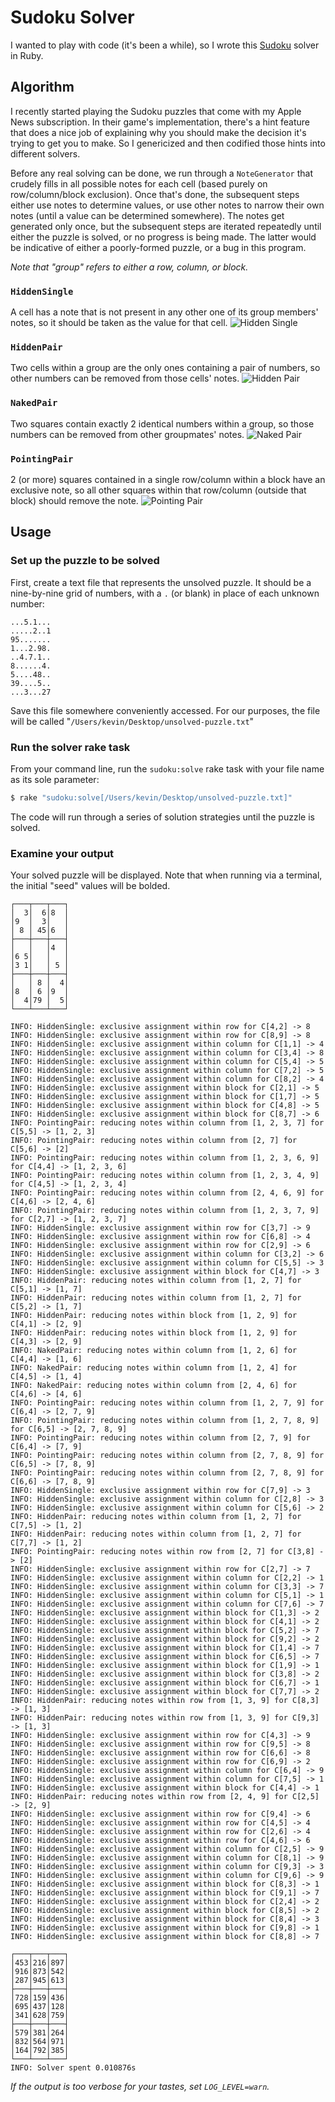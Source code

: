 # Sudoku Solver
I wanted to play with code (it's been a while), so I wrote this [Sudoku](https://en.wikipedia.org/wiki/Sudoku) solver in Ruby.

## Algorithm
I recently started playing the Sudoku puzzles that come with my Apple News subscription. In their game's implementation, there's a hint feature that does a nice job of explaining why you should make the decision it's trying to get you to make. So I genericized and then codified those hints into different solvers.

Before any real solving can be done, we run through a `NoteGenerator` that crudely fills in all possible notes for each cell (based purely on row/column/block exclusion). Once that's done, the subsequent steps either use notes to determine values, or use other notes to narrow their own notes (until a value can be determined somewhere). The notes get generated only once, but the subsequent steps are iterated repeatedly until either the puzzle is solved, or no progress is being made. The latter would be indicative of either a poorly-formed puzzle, or a bug in this program.

_Note that "group" refers to either a row, column, or block._

### `HiddenSingle`
A cell has a note that is not present in any other one of its group members' notes, so it should be taken as the value for that cell.
![Hidden Single](.images/HiddenSingle.png)

### `HiddenPair`
Two cells within a group are the only ones containing a pair of numbers, so other numbers can be removed from those cells' notes.
![Hidden Pair](.images/HiddenPair.png)

### `NakedPair`
Two squares contain exactly 2 identical numbers within a group, so those numbers can be removed from other groupmates' notes.
![Naked Pair](.images/NakedPair.png)

### `PointingPair`
2 (or more) squares contained in a single row/column within a block have an exclusive note, so all other squares within that row/column (outside that block) should remove the note.
![Pointing Pair](.images/PointingPair.png)

## Usage

### Set up the puzzle to be solved
First, create a text file that represents the unsolved puzzle. It should be a nine-by-nine grid of numbers, with a `.` (or blank) in place of each unknown number:

```text
...5.1...
.....2..1
95.......
1...2.98.
..4.7.1..
8......4.
5....48..
39....5..
...3...27
```

Save this file somewhere conveniently accessed. For our purposes, the file will be called "`/Users/kevin/Desktop/unsolved-puzzle.txt`"

### Run the solver rake task
From your command line, run the `sudoku:solve` rake task with your file name as its sole parameter:

```bash
$ rake "sudoku:solve[/Users/kevin/Desktop/unsolved-puzzle.txt]"
```

The code will run through a series of solution strategies until the puzzle is solved.

### Examine your output
Your solved puzzle will be displayed. Note that when running via a terminal, the initial "seed" values will be bolded.

```
┌───┬───┬───┐
│  3│  6│8  │
│9  │  3│   │
│ 8 │ 45│6  │
├───┼───┼───┤
│   │   │4  │
│6 5│   │   │
│3 1│   │ 5 │
├───┼───┼───┤
│   │ 8 │  4│
│8  │ 6 │9  │
│  4│79 │  5│
└───┴───┴───┘

INFO: HiddenSingle: exclusive assignment within row for C[4,2] -> 8
INFO: HiddenSingle: exclusive assignment within row for C[8,9] -> 8
INFO: HiddenSingle: exclusive assignment within column for C[1,1] -> 4
INFO: HiddenSingle: exclusive assignment within column for C[3,4] -> 8
INFO: HiddenSingle: exclusive assignment within column for C[5,4] -> 5
INFO: HiddenSingle: exclusive assignment within column for C[7,2] -> 5
INFO: HiddenSingle: exclusive assignment within column for C[8,2] -> 4
INFO: HiddenSingle: exclusive assignment within block for C[2,1] -> 5
INFO: HiddenSingle: exclusive assignment within block for C[1,7] -> 5
INFO: HiddenSingle: exclusive assignment within block for C[4,8] -> 5
INFO: HiddenSingle: exclusive assignment within block for C[8,7] -> 6
INFO: PointingPair: reducing notes within column from [1, 2, 3, 7] for C[5,5] -> [1, 2, 3]
INFO: PointingPair: reducing notes within column from [2, 7] for C[5,6] -> [2]
INFO: PointingPair: reducing notes within column from [1, 2, 3, 6, 9] for C[4,4] -> [1, 2, 3, 6]
INFO: PointingPair: reducing notes within column from [1, 2, 3, 4, 9] for C[4,5] -> [1, 2, 3, 4]
INFO: PointingPair: reducing notes within column from [2, 4, 6, 9] for C[4,6] -> [2, 4, 6]
INFO: PointingPair: reducing notes within column from [1, 2, 3, 7, 9] for C[2,7] -> [1, 2, 3, 7]
INFO: HiddenSingle: exclusive assignment within row for C[3,7] -> 9
INFO: HiddenSingle: exclusive assignment within row for C[6,8] -> 4
INFO: HiddenSingle: exclusive assignment within row for C[2,9] -> 6
INFO: HiddenSingle: exclusive assignment within column for C[3,2] -> 6
INFO: HiddenSingle: exclusive assignment within column for C[5,5] -> 3
INFO: HiddenSingle: exclusive assignment within block for C[4,7] -> 3
INFO: HiddenPair: reducing notes within column from [1, 2, 7] for C[5,1] -> [1, 7]
INFO: HiddenPair: reducing notes within column from [1, 2, 7] for C[5,2] -> [1, 7]
INFO: HiddenPair: reducing notes within block from [1, 2, 9] for C[4,1] -> [2, 9]
INFO: HiddenPair: reducing notes within block from [1, 2, 9] for C[4,3] -> [2, 9]
INFO: NakedPair: reducing notes within column from [1, 2, 6] for C[4,4] -> [1, 6]
INFO: NakedPair: reducing notes within column from [1, 2, 4] for C[4,5] -> [1, 4]
INFO: NakedPair: reducing notes within column from [2, 4, 6] for C[4,6] -> [4, 6]
INFO: PointingPair: reducing notes within column from [1, 2, 7, 9] for C[6,4] -> [2, 7, 9]
INFO: PointingPair: reducing notes within column from [1, 2, 7, 8, 9] for C[6,5] -> [2, 7, 8, 9]
INFO: PointingPair: reducing notes within column from [2, 7, 9] for C[6,4] -> [7, 9]
INFO: PointingPair: reducing notes within column from [2, 7, 8, 9] for C[6,5] -> [7, 8, 9]
INFO: PointingPair: reducing notes within column from [2, 7, 8, 9] for C[6,6] -> [7, 8, 9]
INFO: HiddenSingle: exclusive assignment within row for C[7,9] -> 3
INFO: HiddenSingle: exclusive assignment within column for C[2,8] -> 3
INFO: HiddenSingle: exclusive assignment within column for C[5,6] -> 2
INFO: HiddenPair: reducing notes within column from [1, 2, 7] for C[7,5] -> [1, 2]
INFO: HiddenPair: reducing notes within column from [1, 2, 7] for C[7,7] -> [1, 2]
INFO: PointingPair: reducing notes within row from [2, 7] for C[3,8] -> [2]
INFO: HiddenSingle: exclusive assignment within row for C[2,7] -> 7
INFO: HiddenSingle: exclusive assignment within column for C[2,2] -> 1
INFO: HiddenSingle: exclusive assignment within column for C[3,3] -> 7
INFO: HiddenSingle: exclusive assignment within column for C[5,1] -> 1
INFO: HiddenSingle: exclusive assignment within column for C[7,6] -> 7
INFO: HiddenSingle: exclusive assignment within block for C[1,3] -> 2
INFO: HiddenSingle: exclusive assignment within block for C[4,1] -> 2
INFO: HiddenSingle: exclusive assignment within block for C[5,2] -> 7
INFO: HiddenSingle: exclusive assignment within block for C[9,2] -> 2
INFO: HiddenSingle: exclusive assignment within block for C[1,4] -> 7
INFO: HiddenSingle: exclusive assignment within block for C[6,5] -> 7
INFO: HiddenSingle: exclusive assignment within block for C[1,9] -> 1
INFO: HiddenSingle: exclusive assignment within block for C[3,8] -> 2
INFO: HiddenSingle: exclusive assignment within block for C[6,7] -> 1
INFO: HiddenSingle: exclusive assignment within block for C[7,7] -> 2
INFO: HiddenPair: reducing notes within row from [1, 3, 9] for C[8,3] -> [1, 3]
INFO: HiddenPair: reducing notes within row from [1, 3, 9] for C[9,3] -> [1, 3]
INFO: HiddenSingle: exclusive assignment within row for C[4,3] -> 9
INFO: HiddenSingle: exclusive assignment within row for C[9,5] -> 8
INFO: HiddenSingle: exclusive assignment within row for C[6,6] -> 8
INFO: HiddenSingle: exclusive assignment within row for C[6,9] -> 2
INFO: HiddenSingle: exclusive assignment within column for C[6,4] -> 9
INFO: HiddenSingle: exclusive assignment within column for C[7,5] -> 1
INFO: HiddenSingle: exclusive assignment within block for C[4,4] -> 1
INFO: HiddenPair: reducing notes within row from [2, 4, 9] for C[2,5] -> [2, 9]
INFO: HiddenSingle: exclusive assignment within row for C[9,4] -> 6
INFO: HiddenSingle: exclusive assignment within row for C[4,5] -> 4
INFO: HiddenSingle: exclusive assignment within row for C[2,6] -> 4
INFO: HiddenSingle: exclusive assignment within row for C[4,6] -> 6
INFO: HiddenSingle: exclusive assignment within column for C[2,5] -> 9
INFO: HiddenSingle: exclusive assignment within column for C[8,1] -> 9
INFO: HiddenSingle: exclusive assignment within column for C[9,3] -> 3
INFO: HiddenSingle: exclusive assignment within column for C[9,6] -> 9
INFO: HiddenSingle: exclusive assignment within block for C[8,3] -> 1
INFO: HiddenSingle: exclusive assignment within block for C[9,1] -> 7
INFO: HiddenSingle: exclusive assignment within block for C[2,4] -> 2
INFO: HiddenSingle: exclusive assignment within block for C[8,5] -> 2
INFO: HiddenSingle: exclusive assignment within block for C[8,4] -> 3
INFO: HiddenSingle: exclusive assignment within block for C[9,8] -> 1
INFO: HiddenSingle: exclusive assignment within block for C[8,8] -> 7

┌───┬───┬───┐
│453│216│897│
│916│873│542│
│287│945│613│
├───┼───┼───┤
│728│159│436│
│695│437│128│
│341│628│759│
├───┼───┼───┤
│579│381│264│
│832│564│971│
│164│792│385│
└───┴───┴───┘
INFO: Solver spent 0.010876s
```

_If the output is too verbose for your tastes, set `LOG_LEVEL=warn`._